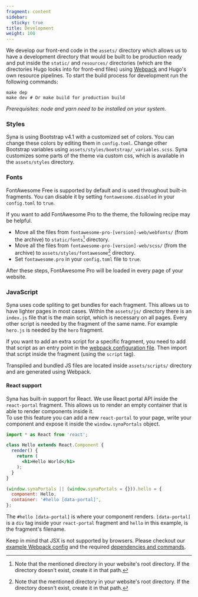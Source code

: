 ```yaml
---
fragment: content
sidebar:
  sticky: true
title: Development
weight: 100
---
```


We develop our front-end code in the `assets/` directory which allows us to have a development directory that would be built to be production ready and put inside the `static/` and `resources/` directories (which are the directories Hugo looks into for front-end files) using [Webpack](https://webpack.js.org/) and Hugo's own resource pipelines.
To start the build process for development run the following commands:

```
make dep
make dev # Or make build for production build
```

*Prerequisites: node and yarn need to be installed on your system.*

### Styles

Syna is using Bootstrap v4.1 with a customized set of colors.
You can change these colors by editing them in `config.toml`.
Change other Bootstrap variables using `assets/styles/bootstrap/_variables.scss`.
Syna customizes some parts of the theme via custom css, which is available in the `assets/styles` directory.

### Fonts

FontAwesome Free is supported by default and is used throughout built-in fragments. You can disable it by setting `fontawesome.disabled` in your `config.toml` to `true`.

If you want to add FontAwesome Pro to the theme, the following recipe may be helpful.

- Move all the files from `fontawesome-pro-[version]-web/webfonts/` (from the archive) to `static/fonts`[^1] directory.
- Move all the files from `fontawesome-pro-[version]-web/scss/` (from the archive) to `assets/styles/fontawesome`[^1] directory.
- Set `fontawesome.pro` in your `config.toml` file to `true`.

After these steps, FontAwesome Pro will be loaded in every page of your website.

[^1]: Note that the mentioned directory in your website's root directory. If the directory doesn't exist, create it in that path.

### JavaScript

Syna uses code spliting to get bundles for each fragment.
This allows us to have lighter pages in most cases.
Within the `assets/js/` directory there is an `index.js` file that is the main script, which is necessary on all pages.
Every other script is needed by the fragment of the same name.
For example `hero.js` is needed by the `hero` fragment.

If you want to add an extra script for a specific fragment, you need to add that script as an entry point in the [webpack configuration file](https://github.com/okkur/syna/blob/master/webpack.config.js).
Then import that script inside the fragment (using the `script` tag).

Transpiled and bundled JS files are located inside `assets/scripts/` directory and are generated using Webpack.

#### React support

Syna has built-in support for React. We use React portal API inside the `react-portal` fragment. This allows us to render an empty container that is able to render components inside it.  
To use this feature you can add a new `react-portal` to your page, write your component and expose it inside the `window.synaPortals` object.

```jsx
import * as React from 'react';

class Hello extends React.Component {
  render() {
    return (
      <h1>Hello World</h1>
    );
  }
}

(window.synaPortals || (window.synaPortals = {})).hello = {
  component: Hello,
  container: '#hello [data-portal]',
};
```

The `#hello [data-portal]` is where your component renders. `[data-portal]` is a `div` tag inside your `react-portal` fragment and `hello` in this example, is the fragment's filename.

Keep in mind that JSX is not supported by browsers. Please checkout our [example Webpack config](https://github.com/okkur/syna/blob/master/exampleSite/webpack.config.js) and the required [dependencies and commands](https://github.com/okkur/syna/blob/master/exampleSite/package.json).
